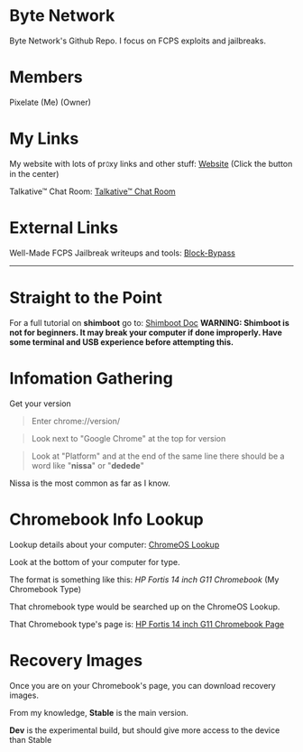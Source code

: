 # Byte Network
Byte Network's Github Repo.
I focus on FCPS exploits and jailbreaks.

# Members
Pixelate (Me) (Owner)

# My Links
My website with lots of pr௦xy links and other stuff:
[Website](https://learnschoolfun.wordpress.com/)
(Click the button in the center)

Talkative™ Chat Room:
[Talkative™ Chat Room](https://docs.google.com/document/d/159Pe9BUnS1rMxTJtpLvbfXadwDnvSSrmffAw1Wdo8w0/edit?usp=sharing)

# External Links
Well-Made FCPS Jailbreak writeups and tools: [Block-Bypass](https://github.com/catfoolyou/Block-Bypass)

---
# Straight to the Point
For a full tutorial on **shimboot** go to: [Shimboot Doc](shimboot.md)
**WARNING: Shimboot is not for beginners. It may break your computer if done improperly. Have some terminal and USB experience before attempting this.**

# Infomation Gathering
Get your version

>Enter chrome://version/

>Look next to "Google Chrome" at the top for version

>Look at "Platform" and at the end of the same line there should be a word like "**nissa**" or "**dedede**"

Nissa is the most common as far as I know.

# Chromebook Info Lookup

Lookup details about your computer: [ChromeOS Lookup](https://cros.tech/)

Look at the bottom of your computer for type.

The format is something like this: *HP Fortis 14 inch G11 Chromebook* (My Chromebook Type)

That chromebook type would be searched up on the ChromeOS Lookup.

That Chromebook type's page is: [HP Fortis 14 inch G11 Chromebook Page](https://cros.tech/device/yavijo/)

# Recovery Images

Once you are on your Chromebook's page, you can download recovery images.

From my knowledge, **Stable** is the main version.

**Dev** is the experimental build, but should give more access to the device than Stable
